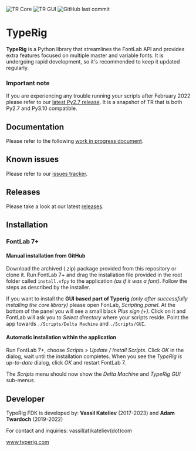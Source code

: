 ![TR Core](https://img.shields.io/badge/TR%20Core%20--%20Python-3%2B-green) ![TR GUI](https://img.shields.io/badge/TR%20GUI%20--%20Python-3.10-orange) ![GitHub last commit](https://img.shields.io/github/last-commit/kateliev/TypeRig)
# TypeRig
**TypeRig** is a Python library that streamlines the FontLab API and provides extra features focused on multiple master and variable fonts. It is undergoing rapid development, so it's recommended to keep it updated regularly.

### Important note
If you are experiencing any trouble running your scripts after February 2022 please refer to our [latest Py2.7 release](https://github.com/kateliev/TypeRig/releases/tag/v1.9.0-Py2.7). It is a snapshot of TR that is both Py2.7 and Py3.10 compatible. 

## Documentation
Please refer to the following [work in progress document](https://kateliev.github.io/TypeRig/Docs/).

## Known issues
Please refer to our [issues tracker](https://github.com/kateliev/TypeRig/issues).

## Releases
Please take a look at our latest [releases](https://github.com/kateliev/TypeRig/releases).

## Installation
### FontLab 7+
#### Manual installation from GitHub 
Download the archived (.zip) package provided from this repository or clone it. Run FontLab 7+ and drag the installation file provided in the root folder called `install.vfpy` to the application _(as if it was a font)_. Follow the steps as described by the installer.

If you want to install the **GUI based part of Typerig** _(only after successfully installing the core library)_ please open FonLab, _Scripting panel_. At the bottom of the panel you will see a small black _Plus sign (+)_. Click on it and FontLab will ask you to _Select directory_ where your scripts reside. Point the app towards `./Scripts/Delta Machine` and `./Scripts/GUI`.

#### Automatic installation within the application
Run FontLab 7+, choose _Scripts > Update / Install Scripts_. Click _OK_ in the dialog, wait until the installation completes. When you see the _TypeRig is up-to-date_ dialog, click _OK_ and restart FontLab 7.

The _Scripts_ menu should now show the _Delta Machine_ and _TypeRig GUI_ sub-menus.

## Developer
TypeRig FDK is developed by: **Vassil Kateliev** (2017-2023) and **Adam Twardoch** (2019-2022)

For contact and inquiries: vassil(at)kateliev(dot)com

www.typerig.com
